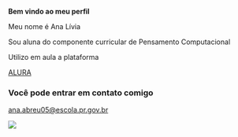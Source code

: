 **Bem vindo ao meu perfil**

Meu nome é Ana Lívia

Sou aluna do componente curricular de Pensamento Computacional 

Utilizo em aula a plataforma

[ALURA](htts://wwW.alura.com.br)

### Você pode entrar em contato comigo 

ana.abreu05@escola.pr.gov.br

![](https://media1.tenor.com/m/D6P7ayaAqY0AAAAd/the-chosen-os-escolhidos.gif)
